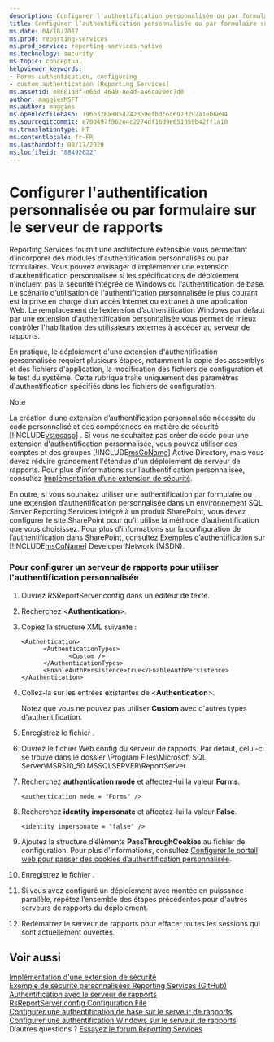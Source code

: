 ```yaml
---
description: Configurer l'authentification personnalisée ou par formulaire sur le serveur de rapports
title: Configurer l’authentification personnalisée ou par formulaire sur le serveur de rapports| Microsoft Docs
ms.date: 04/18/2017
ms.prod: reporting-services
ms.prod_service: reporting-services-native
ms.technology: security
ms.topic: conceptual
helpviewer_keywords:
- Forms authentication, configuring
- custom authentication [Reporting Services]
ms.assetid: e8601a8f-e66d-4649-8e4d-a46ca20ec7d0
author: maggiesMSFT
ms.author: maggies
ms.openlocfilehash: 196b326a9854242369efbdc6c697d292a1eb6e94
ms.sourcegitcommit: e700497f962e4c2274df16d9e651059b42ff1a10
ms.translationtype: HT
ms.contentlocale: fr-FR
ms.lasthandoff: 08/17/2020
ms.locfileid: "88492622"
---
```

# <a name="configure-custom-or-forms-authentication-on-the-report-server"></a>Configurer l'authentification personnalisée ou par formulaire sur le serveur de rapports

Reporting Services fournit une architecture extensible vous permettant d’incorporer des modules d'authentification personnalisés ou par formulaires. Vous pouvez envisager d'implémenter une extension d'authentification personnalisée si les spécifications de déploiement n'incluent pas la sécurité intégrée de Windows ou l’authentification de base. Le scénario d’utilisation de l'authentification personnalisée le plus courant est la prise en charge d’un accès Internet ou extranet à une application Web. Le remplacement de l’extension d’authentification Windows par défaut par une extension d'authentification personnalisée vous permet de mieux contrôler l'habilitation des utilisateurs externes à accéder au serveur de rapports.  

En pratique, le déploiement d'une extension d'authentification personnalisée requiert plusieurs étapes, notamment la copie des assemblys et des fichiers d'application, la modification des fichiers de configuration et le test du système. Cette rubrique traite uniquement des paramètres d'authentification spécifiés dans les fichiers de configuration.  

> [!NOTE]
>  La création d’une extension d’authentification personnalisée nécessite du code personnalisé et des compétences en matière de sécurité [!INCLUDE[vstecasp](../../includes/vstecasp-md.md)] . Si vous ne souhaitez pas créer de code pour une extension d'authentification personnalisée, vous pouvez utiliser des comptes et des groupes [!INCLUDE[msCoName](../../includes/msconame-md.md)] Active Directory, mais vous devez réduire grandement l'étendue d'un déploiement de serveur de rapports. Pour plus d’informations sur l’authentification personnalisée, consultez [Implémentation d’une extension de sécurité](../../reporting-services/extensions/security-extension/implementing-a-security-extension.md).

En outre, si vous souhaitez utiliser une authentification par formulaire ou une extension d’authentification personnalisée dans un environnement SQL Server Reporting Services intégré à un produit SharePoint, vous devez configurer le site SharePoint pour qu’il utilise la méthode d’authentification que vous choisissez. Pour plus d’informations sur la configuration de l’authentification dans SharePoint, consultez [Exemples d’authentification](https://go.microsoft.com/fwlink/?LinkId=115575) sur [!INCLUDE[msCoName](../../includes/msconame-md.md)] Developer Network (MSDN).



### <a name="to-configure-a-report-server-to-use-custom-authentication"></a>Pour configurer un serveur de rapports pour utiliser l'authentification personnalisée

1.  Ouvrez RSReportServer.config dans un éditeur de texte.

2.  Recherchez \<**Authentication**>.

3.  Copiez la structure XML suivante :

    ```
    <Authentication>
          <AuthenticationTypes>
                 <Custom />
          </AuthenticationTypes>
          <EnableAuthPersistence>true</EnableAuthPersistence>
    </Authentication>
    ```

4.  Collez-la sur les entrées existantes de \<**Authentication**>.

     Notez que vous ne pouvez pas utiliser **Custom** avec d'autres types d'authentification.

5.  Enregistrez le fichier .

6.  Ouvrez le fichier Web.config du serveur de rapports. Par défaut, celui-ci se trouve dans le dossier \Program Files\Microsoft SQL Server\MSRS10_50.MSSQLSERVER\ReportServer.

7.  Recherchez **authentication mode** et affectez-lui la valeur **Forms**.

    ```
    <authentication mode = "Forms" />
    ```

8.  Recherchez **identity impersonate** et affectez-lui la valeur **False**.

    ```
    <identity impersonate = "false" />  
    ```
9. Ajoutez la structure d’éléments **PassThroughCookies** au fichier de configuration. Pour plus d’informations, consultez [Configurer le portail web pour passer des cookies d’authentification personnalisée](../../reporting-services/security/configure-the-web-portal-to-pass-custom-authentication-cookies.md).
  
10. Enregistrez le fichier .  
  
11. Si vous avez configuré un déploiement avec montée en puissance parallèle, répétez l’ensemble des étapes précédentes pour d'autres serveurs de rapports du déploiement.  
  
12. Redémarrez le serveur de rapports pour effacer toutes les sessions qui sont actuellement ouvertes.  

## <a name="see-also"></a>Voir aussi

[Implémentation d'une extension de sécurité](../../reporting-services/extensions/security-extension/implementing-a-security-extension.md)  
[Exemple de sécurité personnalisées Reporting Services (GitHub)](https://github.com/Microsoft/Reporting-Services/tree/master/CustomSecuritySample)  
[Authentification avec le serveur de rapports](../../reporting-services/security/authentication-with-the-report-server.md)   
[RsReportServer.config Configuration File](../../reporting-services/report-server/rsreportserver-config-configuration-file.md)   
[Configurer une authentification de base sur le serveur de rapports](../../reporting-services/security/configure-basic-authentication-on-the-report-server.md)   
[Configurer une authentification Windows sur le serveur de rapports](../../reporting-services/security/configure-windows-authentication-on-the-report-server.md)  
D’autres questions ? [Essayez le forum Reporting Services](https://go.microsoft.com/fwlink/?LinkId=620231)
